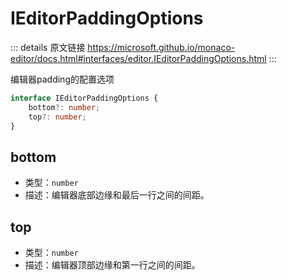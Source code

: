 # IEditorPaddingOptions

<backTop />
        
::: details 原文链接
https://microsoft.github.io/monaco-editor/docs.html#interfaces/editor.IEditorPaddingOptions.html
:::

编辑器padding的配置选项

```ts
interface IEditorPaddingOptions {
    bottom?: number;
    top?: number;
}
```

## bottom
- 类型：`number`
- 描述：编辑器底部边缘和最后一行之间的间距。
## top
- 类型：`number`
- 描述：编辑器顶部边缘和第一行之间的间距。